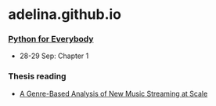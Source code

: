 # adelina.github.io

### [Python for Everybody](https://www.coursera.org/specializations/python)
- 28-29 Sep: Chapter 1 


### Thesis reading
- [A Genre-Based Analysis of New Music Streaming at Scale](https://research.atspotify.com/publications/a-genre-based-analysis-of-new-music-streaming-at-scale/)
